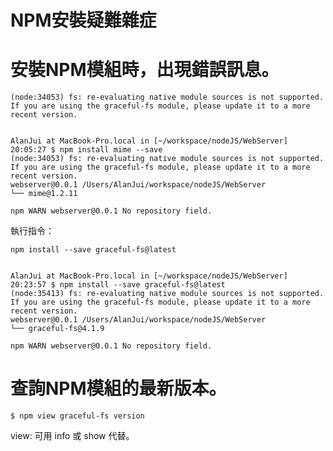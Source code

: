 # NPM安裝疑難雜症


# 安裝NPM模組時，出現錯誤訊息。
    (node:34053) fs: re-evaluating native module sources is not supported. If you are using the graceful-fs module, please update it to a more recent version.


    AlanJui at MacBook-Pro.local in [~/workspace/nodeJS/WebServer]
    20:05:27 $ npm install mime --save
    (node:34053) fs: re-evaluating native module sources is not supported. If you are using the graceful-fs module, please update it to a more recent version.
    webserver@0.0.1 /Users/AlanJui/workspace/nodeJS/WebServer
    └── mime@1.2.11
    
    npm WARN webserver@0.0.1 No repository field.

執行指令：

    npm install --save graceful-fs@latest


    AlanJui at MacBook-Pro.local in [~/workspace/nodeJS/WebServer]
    20:23:57 $ npm install --save graceful-fs@latest
    (node:35413) fs: re-evaluating native module sources is not supported. If you are using the graceful-fs module, please update it to a more recent version.
    webserver@0.0.1 /Users/AlanJui/workspace/nodeJS/WebServer
    └── graceful-fs@4.1.9
    
    npm WARN webserver@0.0.1 No repository field.



# 查詢NPM模組的最新版本。


    $ npm view graceful-fs version

view: 可用 info 或 show 代替。


